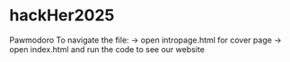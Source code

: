 # hackHer2025
Pawmodoro
To navigate the file: 
-> open intropage.html for cover page 
-> open index.html and run the code to see our website
